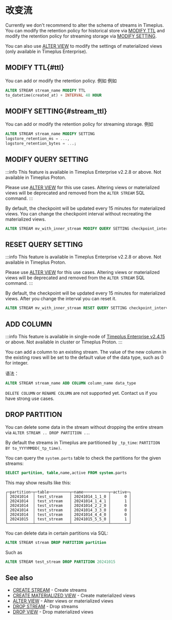 # 改变流

Currently we don't recommend to alter the schema of streams in Timeplus. You can modify the retention policy for historical store via [MODIFY TTL](#ttl) and modify the retention policy for streaming storage via [MODIFY SETTING](#stream_ttl).

You can also use [ALTER VIEW](/sql-alter-view) to modify the settings of materialized views (only available in Timeplus Enterprise).

## MODIFY TTL{#ttl}

You can add or modify the retention policy. 例如 例如

```sql
ALTER STREAM stream_name MODIFY TTL
to_datetime(created_at) + INTERVAL 48 HOUR
```

## MODIFY SETTING{#stream_ttl}

You can add or modify the retention policy for streaming storage. 例如

```sql
ALTER STREAM stream_name MODIFY SETTING
logstore_retention_ms = ...,
logstore_retention_bytes = ...;
```

## MODIFY QUERY SETTING

:::info
This feature is available in Timeplus Enterprise v2.2.8 or above. Not available in Timeplus Proton.

Please use [ALTER VIEW](/sql-alter-view) for this use cases. Altering views or materialized views will be deprecated and removed from the `ALTER STREAM` SQL command.
:::

By default, the checkpoint will be updated every 15 minutes for materialized views. You can change the checkpoint interval without recreating the materialized views.

```sql
ALTER STREAM mv_with_inner_stream MODIFY QUERY SETTING checkpoint_interval=600
```

## RESET QUERY SETTING

:::info
This feature is available in Timeplus Enterprise v2.2.8 or above. Not available in Timeplus Proton.

Please use [ALTER VIEW](/sql-alter-view) for this use cases. Altering views or materialized views will be deprecated and removed from the `ALTER STREAM` SQL command.
:::

By default, the checkpoint will be updated every 15 minutes for materialized views. After you change the interval you can reset it.

```sql
ALTER STREAM mv_with_inner_stream RESET QUERY SETTING checkpoint_interval
```

## ADD COLUMN

:::info
This feature is available in single-node of [Timeplus Enterprise v2.4.15](/enterprise-v2.4#2415) or above. Not available in cluster or Timeplus Proton.
:::

You can add a column to an existing stream. The value of the new column in the existing rows will be set to the default value of the data type, such as 0 for integer.

语法：

```sql
ALTER STREAM stream_name ADD COLUMN column_name data_type
```

`DELETE COLUMN` or `RENAME COLUMN` are not supported yet. Contact us if you have strong use cases.

## DROP PARTITION

You can delete some data in the stream without dropping the entire stream via `ALTER STREAM .. DROP PARTITION ..`.

By default the streams in Timeplus are partitioned by `_tp_time`: `PARTITION BY to_YYYYMMDD(_tp_time)`.

You can query the `system.parts` table to check the partitions for the given streams:

```sql
SELECT partition, table,name,active FROM system.parts
```

This may show results like this:

```
┌─partition─┬─table─────────┬─name───────────┬─active─┐
│ 20241014  │ test_stream   │ 20241014_1_1_0 │      0 │
│ 20241014  │ test_stream   │ 20241014_1_4_1 │      1 │
│ 20241014  │ test_stream   │ 20241014_2_2_0 │      0 │
│ 20241014  │ test_stream   │ 20241014_3_3_0 │      0 │
│ 20241014  │ test_stream   │ 20241014_4_4_0 │      0 │
│ 20241015  │ test_stream   │ 20241015_5_5_0 │      1 │
└───────────┴───────────────┴────────────────┴────────┘
```

You can delete data in certain partitions via SQL:

```sql
ALTER STREAM stream DROP PARTITION partition
```

Such as

```sql
ALTER STREAM test_stream DROP PARTITION 20241015
```

## See also

- [CREATE STREAM](/sql-create-stream) - Create streams
- [CREATE MATERIALIZED VIEW](/sql-create-materialized-view) - Create materialized views
- [ALTER VIEW](/sql-alter-view) - Alter views or materialized views
- [DROP STREAM](/sql-drop-stream) - Drop streams
- [DROP VIEW](/sql-drop-view) - Drop materialized views
